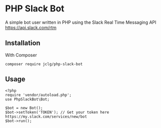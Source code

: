 # PHP Slack Bot

A simple bot user written in PHP using the Slack Real Time Messaging API https://api.slack.com/rtm

## Installation
With Composer

    composer require jclg/php-slack-bot

## Usage

    <?php
    require 'vendor/autoload.php';
    use PhpSlackBot\Bot;

    $bot = new Bot();
    $bot->setToken('TOKEN'); // Get your token here https://my.slack.com/services/new/bot
    $bot->run();
